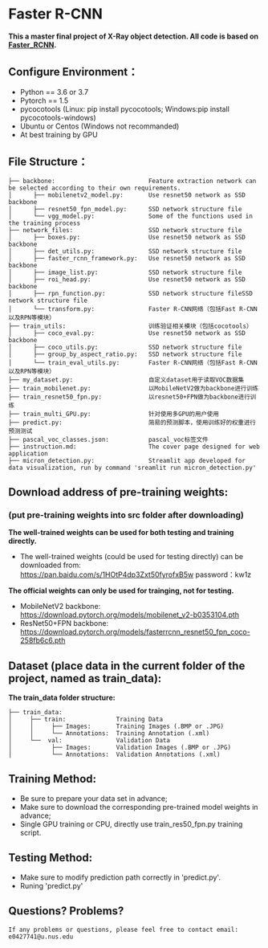 # Faster R-CNN
**This a master final project of X-Ray object detection. All code is based on [Faster_RCNN](https://pytorch.org/docs/stable/_modules/torchvision/models/detection/faster_rcnn.html#fasterrcnn_resnet50_fpn).**

## Configure Environment：
* Python == 3.6 or 3.7
* Pytorch == 1.5
* pycocotools (Linux: pip install pycocotools;
  Windows:pip install pycocotools-windows)
* Ubuntu or Centos (Windows not recommanded)
* At best training by GPU

## File Structure：
```
├── backbone:                          Feature extraction network can be selected according to their own requirements.
│      ├── mobilenetv2_model.py:       Use resnet50 network as SSD backbone
│      ├── resnet50_fpn_model.py:      SSD network structure file
│      └── vgg_model.py:               Some of the functions used in the training process
├── network_files:                     SSD network structure file
│      ├── boxes.py:                   Use resnet50 network as SSD backbone
│      ├── det_utils.py:               SSD network structure file
│      ├── faster_rcnn_framework.py:   Use resnet50 network as SSD backbone
│      ├── image_list.py:              SSD network structure file
│      ├── roi_head.py:                Use resnet50 network as SSD backbone
│      ├── rpn_function.py:            SSD network structure fileSSD network structure file
│      └── transform.py:               Faster R-CNN网络（包括Fast R-CNN以及RPN等模块）
├── train_utils:                       训练验证相关模块（包括cocotools）
│      ├── coco_eval.py:               Use resnet50 network as SSD backbone
│      ├── coco_utils.py:              SSD network structure file
│      ├── group_by_aspect_ratio.py:   SSD network structure file
│      └── train_eval_utils.py:        Faster R-CNN网络（包括Fast R-CNN以及RPN等模块）
├── my_dataset.py:                     自定义dataset用于读取VOC数据集
├── train_mobilenet.py:                以MobileNetV2做为backbone进行训练
├── train_resnet50_fpn.py:             以resnet50+FPN做为backbone进行训练
├── train_multi_GPU.py:                针对使用多GPU的用户使用
├── predict.py:                        简易的预测脚本，使用训练好的权重进行预测测试
├── pascal_voc_classes.json:           pascal_voc标签文件
├── instruction.md:                    The cover page designed for web application
├── micron_detection.py:               Streamlit app developed for data visualization, run by command 'sreamlit run micron_detection.py'
```

## Download address of pre-training weights: 
  ### (put pre-training weights into src folder after downloading)
**The well-trained weights can be used for both testing and training directly.**
* The well-trained weights (could be used for testing directly) can be downloaded from:\
https://pan.baidu.com/s/1HOtP4dp3Zxt50fyrofxB5w password：kw1z

**The official weights can only be used for trainging, not for testing.**
* MobileNetV2 backbone: https://download.pytorch.org/models/mobilenet_v2-b0353104.pth
* ResNet50+FPN backbone: https://download.pytorch.org/models/fasterrcnn_resnet50_fpn_coco-258fb6c6.pth

## Dataset (place data in the current folder of the project, named as train_data):
**The train_data folder structure:**
```
├── train_data: 
│     ├── train:              Training Data
│     │     ├── Images:       Training Images (.BMP or .JPG)
│     │     └── Annotations:  Training Annotation (.xml)
│     └──  val:               Validation Data    
│           ├── Images:       Validation Images (.BMP or .JPG)
│           └── Annotations:  Validation Annotations (.xml)
```

## Training Method:
* Be sure to prepare your data set in advance;
* Make sure to download the corresponding pre-trained model weights in advance;
* Single GPU training or CPU, directly use train_res50_fpn.py training script.

## Testing Method:
* Make sure to modify prediction path correctly in 'predict.py'.
* Runing 'predict.py'

## Questions? Problems?
`If any problems or questions, please feel free to contact email: e0427741@u.nus.edu`
